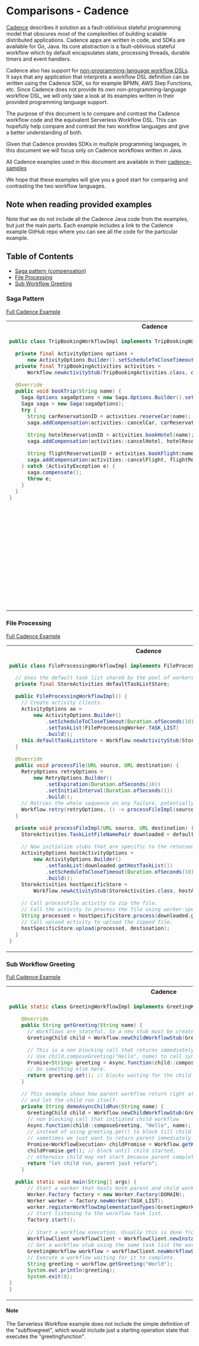 # Comparisons - Cadence

[Cadence](https://cadenceworkflow.io/) describes it solution as a fault-oblivious stateful programming model 
that obscures most of the complexities of building scalable distributed applications.
Cadence apps are written in code, and SDKs are available for Go, Java.
Its core abstraction is a fault-oblivious stateful workflow which by default encapsulates state, processing threads,
durable timers and event handlers. 

Cadence also has support for [non-programming-language workflow DSLs](https://cadenceworkflow.io/docs/use-cases/dsl/).
It says that any application that interprets a workflow DSL definition can be written using the Cadence SDK, so for example
BPMN, AWS Step Functions, etc. Since Cadence does not provide its own non-programming-language workflow DSL,
we will only take a look at its examples written in their provided programming language support.
 
The purpose of this document is to compare and contrast the Cadence workflow code and the equivalent
Serverless Workflow DSL. 
This can hopefully help compare and contrast the two workflow languages and give a better understanding of both.

Given that Cadence provides SDKs in multiple programming languages, in this document we will focus only on Cadence workflows
written in Java.

All Cadence examples used in this document are available in their [cadence-samples](https://github.com/uber-common/cadence-samples)

We hope that these examples will give you a good start for comparing and contrasting the two workflow
languages.

## Note when reading provided examples

Note that we do not include all the Cadence Java code from the examples, but just the main parts.
Each example includes a link to the Cadence example GitHub repo where you can see all the code 
for the particular example.

## Table of Contents

- [Saga pattern (compensation)](#Saga-Pattern)
- [File Processing](#File-Processing)
- [Sub Workflow Greeting](#Sub-Workflow-Greeting)

### Saga Pattern

[Full Cadence Example](https://github.com/uber/cadence-java-samples/tree/master/src/main/java/com/uber/cadence/samples/bookingsaga)

<table>
<tr>
    <th>Cadence</th>
    <th>Serverless Workflow</th>
</tr>
<tr>
<td valign="top">

```java
public class TripBookingWorkflowImpl implements TripBookingWorkflow {

  private final ActivityOptions options =
      new ActivityOptions.Builder().setScheduleToCloseTimeout(Duration.ofHours(1)).build();
  private final TripBookingActivities activities =
      Workflow.newActivityStub(TripBookingActivities.class, options);

  @Override
  public void bookTrip(String name) {
    Saga.Options sagaOptions = new Saga.Options.Builder().setParallelCompensation(true).build();
    Saga saga = new Saga(sagaOptions);
    try {
      String carReservationID = activities.reserveCar(name);
      saga.addCompensation(activities::cancelCar, carReservationID, name);

      String hotelReservationID = activities.bookHotel(name);
      saga.addCompensation(activities::cancelHotel, hotelReservationID, name);

      String flightReservationID = activities.bookFlight(name);
      saga.addCompensation(activities::cancelFlight, flightReservationID, name);
    } catch (ActivityException e) {
      saga.compensate();
      throw e;
    }
  }
}
```

</td>
<td valign="top">

```yaml
id: tripbookingwithcompensation
name: Trip Booking With Compensation
version: '1.0'
specVersion: '0.7'
start: BookTrip
states:
  - name: BookTrip
    type: operation
    compensatedBy: CancelTrip
    actions:
      - functionRef: reservecarfunction
      - functionRef: reservehotelfunction
      - functionRef: reserveflightfunction
    onErrors:
      - errorRef: Activity Error
        end:
          compensate: true
    end: true
  - name: CancelTrip
    type: operation
    usedForCompensation: true
    actionMode: parallel
    actions:
      - functionRef: cancelcarreservationfunction
      - functionRef: cancelhotelreservationfunction
      - functionRef: cancelflightreservationfunction
errors:
  - name: Activity Error
    code: '123'
functions:
  - name: reservecarfunction
    operation: myactionsapi.json#reservecar
  - name: reservehotelfunction
    operation: myactionsapi.json#reservehotel
  - name: reserveflightfunction
    operation: myactionsapi.json#reserveflight
  - name: cancelcarreservationfunction
    operation: myactionsapi.json#cancelcar
  - name: cancelhotelreservationfunction
    operation: myactionsapi.json#cancelhotel
  - name: cancelflightreservationfunction
    operation: myactionsapi.json#cancelflight
```

</td>
</tr>
</table>

### File Processing

[Full Cadence Example](https://github.com/uber/cadence-java-samples/tree/master/src/main/java/com/uber/cadence/samples/fileprocessing)

<table>
<tr>
    <th>Cadence</th>
    <th>Serverless Workflow</th>
</tr>
<tr>
<td valign="top">

```java
public class FileProcessingWorkflowImpl implements FileProcessingWorkflow {

  // Uses the default task list shared by the pool of workers.
  private final StoreActivities defaultTaskListStore;

  public FileProcessingWorkflowImpl() {
    // Create activity clients.
    ActivityOptions ao =
        new ActivityOptions.Builder()
            .setScheduleToCloseTimeout(Duration.ofSeconds(10))
            .setTaskList(FileProcessingWorker.TASK_LIST)
            .build();
    this.defaultTaskListStore = Workflow.newActivityStub(StoreActivities.class, ao);
  }

  @Override
  public void processFile(URL source, URL destination) {
    RetryOptions retryOptions =
        new RetryOptions.Builder()
            .setExpiration(Duration.ofSeconds(10))
            .setInitialInterval(Duration.ofSeconds(1))
            .build();
    // Retries the whole sequence on any failure, potentially on a different host.
    Workflow.retry(retryOptions, () -> processFileImpl(source, destination));
  }

  private void processFileImpl(URL source, URL destination) {
    StoreActivities.TaskListFileNamePair downloaded = defaultTaskListStore.download(source);

    // Now initialize stubs that are specific to the returned task list.
    ActivityOptions hostActivityOptions =
        new ActivityOptions.Builder()
            .setTaskList(downloaded.getHostTaskList())
            .setScheduleToCloseTimeout(Duration.ofSeconds(10))
            .build();
    StoreActivities hostSpecificStore =
        Workflow.newActivityStub(StoreActivities.class, hostActivityOptions);

    // Call processFile activity to zip the file.
    // Call the activity to process the file using worker-specific task list.
    String processed = hostSpecificStore.process(downloaded.getFileName());
    // Call upload activity to upload the zipped file.
    hostSpecificStore.upload(processed, destination);
  }
}
```

</td>
<td valign="top">

```yaml
id: fileprocessingwithretries
name: File Processing Workflow With Retries
version: '1.0'
specVersion: '0.7'
start: ProcessAndUpload
states:
  - name: ProcessAndUpload
    type: operation
    actions:
      - functionRef:
          refName: processfilefunction
          arguments:
            filename: "${ .file.name }"
        retryRef: Processing Retry Policy
        actionDataFilter:
          results: "${ .processed }"
      - functionRef:
          refName: uploadfunction
          arguments:
            file: "${ .processed }"
        retryRef: Processing Retry Policy
    end: true
functions:
  - name: processfilefunction
    operation: myactionsapi.json#process
  - name: uploadfilefunction
    operation: myactionsapi.json#upload
retries:
  - name: Processing Retry Policy
    maxAttempts: 10
    delay: PT1S
```

</td>
</tr>
</table>


### Sub Workflow Greeting

[Full Cadence Example](https://github.com/uber/cadence-java-samples/blob/master/src/main/java/com/uber/cadence/samples/hello/HelloChild.java)

<table>
<tr>
    <th>Cadence</th>
    <th>Serverless Workflow</th>
</tr>
<tr>
<td valign="top">

```java
public static class GreetingWorkflowImpl implements GreetingWorkflow {

    @Override
    public String getGreeting(String name) {
      // Workflows are stateful. So a new stub must be created for each new child.
      GreetingChild child = Workflow.newChildWorkflowStub(GreetingChild.class);

      // This is a non blocking call that returns immediately.
      // Use child.composeGreeting("Hello", name) to call synchronously.
      Promise<String> greeting = Async.function(child::composeGreeting, "Hello", name);
      // Do something else here.
      return greeting.get(); // blocks waiting for the child to complete.
    }

    // This example shows how parent workflow return right after starting a child workflow,
    // and let the child run itself.
    private String demoAsyncChildRun(String name) {
      GreetingChild child = Workflow.newChildWorkflowStub(GreetingChild.class);
      // non blocking call that initiated child workflow
      Async.function(child::composeGreeting, "Hello", name);
      // instead of using greeting.get() to block till child complete,
      // sometimes we just want to return parent immediately and keep child running
      Promise<WorkflowExecution> childPromise = Workflow.getWorkflowExecution(child);
      childPromise.get(); // block until child started,
      // otherwise child may not start because parent complete first.
      return "let child run, parent just return";
    }

  public static void main(String[] args) {
      // Start a worker that hosts both parent and child workflow implementations.
      Worker.Factory factory = new Worker.Factory(DOMAIN);
      Worker worker = factory.newWorker(TASK_LIST);
      worker.registerWorkflowImplementationTypes(GreetingWorkflowImpl.class, GreetingChildImpl.class);
      // Start listening to the workflow task list.
      factory.start();
  
      // Start a workflow execution. Usually this is done from another program.
      WorkflowClient workflowClient = WorkflowClient.newInstance(DOMAIN);
      // Get a workflow stub using the same task list the worker uses.
      GreetingWorkflow workflow = workflowClient.newWorkflowStub(GreetingWorkflow.class);
      // Execute a workflow waiting for it to complete.
      String greeting = workflow.getGreeting("World");
      System.out.println(greeting);
      System.exit(0);
}
}
```

</td>
<td valign="top">

```yaml
id: subflowgreeting
name: SubFlow Greeting Workflow
version: '1.0'
specVersion: '0.7'
start: GreetingSubFlow
states:
- name: GreetingSubFlow
  type: operation
  actions:
  - subFlowRef: "subflowgreet"
  end: true
functions:
- name: greetingfunction
  operation: myactionsapi.json#greet
```

</td>
</tr>
</table>

#### Note

The Serverless Workflow example does not include the simple definition of the "subflowgreet", which would 
include just a starting operation state that executes the "greetingfunction". 